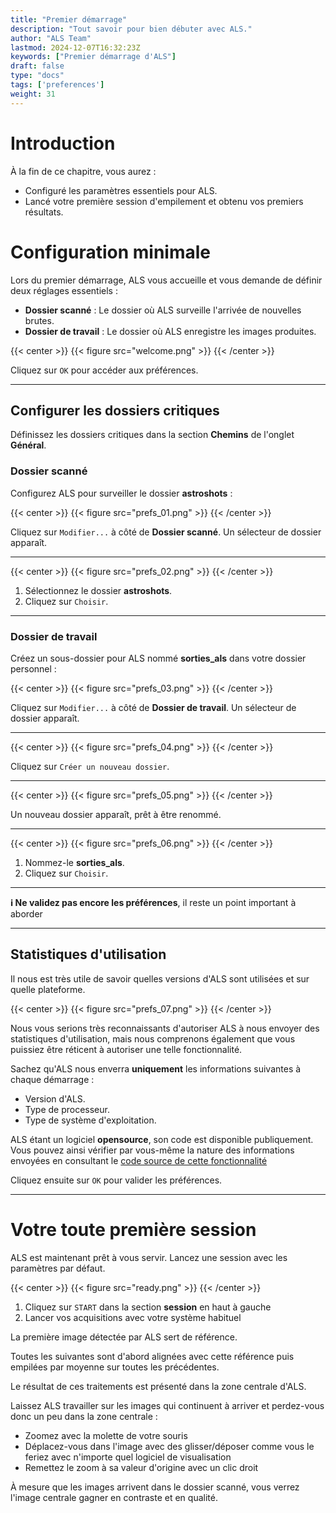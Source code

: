 ```yaml
---
title: "Premier démarrage"
description: "Tout savoir pour bien débuter avec ALS."
author: "ALS Team"
lastmod: 2024-12-07T16:32:23Z
keywords: ["Premier démarrage d'ALS"]
draft: false
type: "docs"
tags: ['preferences']
weight: 31
---
```


# Introduction

À la fin de ce chapitre, vous aurez :
- Configuré les paramètres essentiels pour ALS.
- Lancé votre première session d'empilement et obtenu vos premiers résultats.


# Configuration minimale

Lors du premier démarrage, ALS vous accueille et vous demande de définir deux réglages essentiels :

- **Dossier scanné** : Le dossier où ALS surveille l'arrivée de nouvelles brutes.
- **Dossier de travail** : Le dossier où ALS enregistre les images produites.

{{< center >}}
{{< figure src="welcome.png" >}}
{{< /center >}}

Cliquez sur `OK` pour accéder aux préférences.

---

## Configurer les dossiers critiques

Définissez les dossiers critiques dans la section **Chemins** de l'onglet **Général**.

### Dossier scanné

Configurez ALS pour surveiller le dossier **astroshots** :

{{< center >}}
{{< figure src="prefs_01.png" >}}
{{< /center >}}

Cliquez sur `Modifier...` à côté de **Dossier scanné**. Un sélecteur de dossier apparaît.

---

{{< center >}}
{{< figure src="prefs_02.png" >}}
{{< /center >}}

1. Sélectionnez le dossier **astroshots**.
2. Cliquez sur `Choisir`.

---

### Dossier de travail

Créez un sous-dossier pour ALS nommé **sorties_als** dans votre dossier personnel :

{{< center >}}
{{< figure src="prefs_03.png" >}}
{{< /center >}}

Cliquez sur `Modifier...` à côté de **Dossier de travail**. Un sélecteur de dossier apparaît.

---

{{< center >}}
{{< figure src="prefs_04.png" >}}
{{< /center >}}

Cliquez sur `Créer un nouveau dossier`.

---

{{< center >}}
{{< figure src="prefs_05.png" >}}
{{< /center >}}

Un nouveau dossier apparaît, prêt à être renommé.

---

{{< center >}}
{{< figure src="prefs_06.png" >}}
{{< /center >}}

1. Nommez-le **sorties_als**.
2. Cliquez sur `Choisir`.

---

**ℹ️ Ne validez pas encore les préférences**, il reste un point important à aborder

---

## Statistiques d'utilisation

Il nous est très utile de savoir quelles versions d'ALS sont utilisées et sur quelle plateforme.

{{< center >}}
{{< figure src="prefs_07.png" >}}
{{< /center >}}

Nous vous serions très reconnaissants d'autoriser ALS à nous envoyer des statistiques d'utilisation, mais nous comprenons
également que vous puissiez être réticent à autoriser une telle fonctionnalité.

Sachez qu'ALS nous enverra **uniquement** les informations suivantes à chaque démarrage :
- Version d'ALS.
- Type de processeur.
- Type de système d'exploitation.

ALS étant un logiciel **opensource**, son code est disponible publiquement. Vous pouvez ainsi vérifier par vous-même 
la nature des informations envoyées en consultant le
<a href="https://github.com/deufrai/als/blob/release/0.7/src/als/main.py#L46" target="_blank">
code source de cette fonctionnalité</a> <i class="fa-brands fa-square-github"></i>

Cliquez ensuite sur `OK` pour valider les préférences.

---

# Votre toute première session

ALS est maintenant prêt à vous servir. Lancez une session avec les paramètres par défaut.

{{< center >}}
{{< figure src="ready.png" >}}
{{< /center >}}

1. Cliquez sur `START` dans la section **session** en haut à gauche
2. Lancer vos acquisitions avec votre système habituel

La première image détectée par ALS sert de référence.

Toutes les suivantes sont d'abord alignées avec cette référence puis empilées par moyenne sur toutes les précédentes.

Le résultat de ces traitements est présenté dans la zone centrale d'ALS. 

Laissez ALS travailler sur les images qui continuent à arriver et perdez-vous donc un peu dans la zone centrale :

- Zoomez avec la molette de votre souris
- Déplacez-vous dans l'image avec des glisser/déposer comme vous le feriez avec n'importe quel logiciel de visualisation
- Remettez le zoom à sa valeur d'origine avec un clic droit

À mesure que les images arrivent dans le dossier scanné, vous verrez l'image centrale gagner en contraste et en 
qualité.
